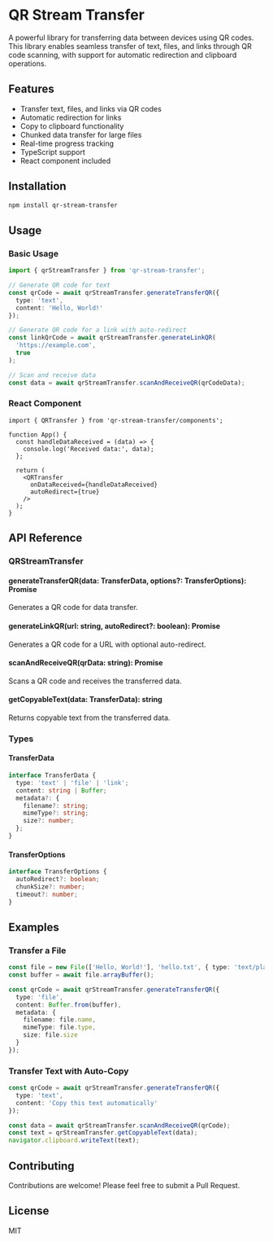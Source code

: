 # QR Stream Transfer

A powerful library for transferring data between devices using QR codes. This library enables seamless transfer of text, files, and links through QR code scanning, with support for automatic redirection and clipboard operations.

## Features

- Transfer text, files, and links via QR codes
- Automatic redirection for links
- Copy to clipboard functionality
- Chunked data transfer for large files
- Real-time progress tracking
- TypeScript support
- React component included

## Installation

```bash
npm install qr-stream-transfer
```

## Usage

### Basic Usage

```typescript
import { qrStreamTransfer } from 'qr-stream-transfer';

// Generate QR code for text
const qrCode = await qrStreamTransfer.generateTransferQR({
  type: 'text',
  content: 'Hello, World!'
});

// Generate QR code for a link with auto-redirect
const linkQrCode = await qrStreamTransfer.generateLinkQR(
  'https://example.com',
  true
);

// Scan and receive data
const data = await qrStreamTransfer.scanAndReceiveQR(qrCodeData);
```

### React Component

```tsx
import { QRTransfer } from 'qr-stream-transfer/components';

function App() {
  const handleDataReceived = (data) => {
    console.log('Received data:', data);
  };

  return (
    <QRTransfer
      onDataReceived={handleDataReceived}
      autoRedirect={true}
    />
  );
}
```

## API Reference

### QRStreamTransfer

#### generateTransferQR(data: TransferData, options?: TransferOptions): Promise<string>
Generates a QR code for data transfer.

#### generateLinkQR(url: string, autoRedirect?: boolean): Promise<string>
Generates a QR code for a URL with optional auto-redirect.

#### scanAndReceiveQR(qrData: string): Promise<TransferData>
Scans a QR code and receives the transferred data.

#### getCopyableText(data: TransferData): string
Returns copyable text from the transferred data.

### Types

#### TransferData
```typescript
interface TransferData {
  type: 'text' | 'file' | 'link';
  content: string | Buffer;
  metadata?: {
    filename?: string;
    mimeType?: string;
    size?: number;
  };
}
```

#### TransferOptions
```typescript
interface TransferOptions {
  autoRedirect?: boolean;
  chunkSize?: number;
  timeout?: number;
}
```

## Examples

### Transfer a File
```typescript
const file = new File(['Hello, World!'], 'hello.txt', { type: 'text/plain' });
const buffer = await file.arrayBuffer();

const qrCode = await qrStreamTransfer.generateTransferQR({
  type: 'file',
  content: Buffer.from(buffer),
  metadata: {
    filename: file.name,
    mimeType: file.type,
    size: file.size
  }
});
```

### Transfer Text with Auto-Copy
```typescript
const qrCode = await qrStreamTransfer.generateTransferQR({
  type: 'text',
  content: 'Copy this text automatically'
});

const data = await qrStreamTransfer.scanAndReceiveQR(qrCode);
const text = qrStreamTransfer.getCopyableText(data);
navigator.clipboard.writeText(text);
```

## Contributing

Contributions are welcome! Please feel free to submit a Pull Request.

## License

MIT 